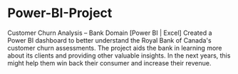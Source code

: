 # Power-BI-Project
Customer Churn Analysis – Bank Domain [Power BI | Excel]
Created a Power BI dashboard to better understand the Royal Bank of Canada's customer churn assessments.
The project aids the bank in learning more about its clients and providing other valuable insights.
In the next years, this might help them win back their consumer and increase their revenue.

